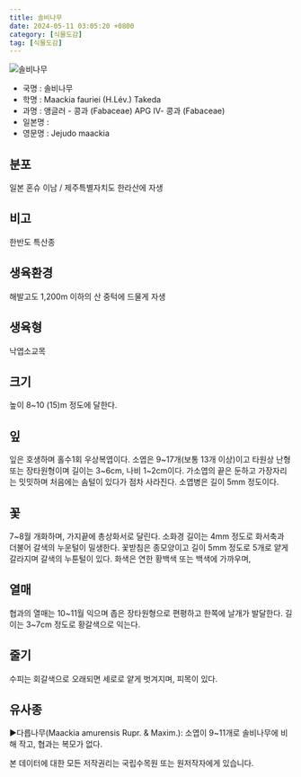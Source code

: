 ```yaml
---
title: 솔비나무
date: 2024-05-11 03:05:20 +0800
category: [식물도감]
tag: [식물도감]
---
```




![솔비나무](/fileUpload/plants/basic/Leguminosae/Maackia/1000733/1000733_2020_1_th2.JPG)
- 국명 : 솔비나무
- 학명 : Maackia fauriei (H.Lév.) Takeda
- 과명 : 앵글러 - 콩과 (Fabaceae) APG Ⅳ- 콩과 (Fabaceae)
- 일본명 : 
- 영문명 : Jejudo maackia


## 분포
일본 혼슈 이남 / 제주특별자치도 한라산에 자생
## 비고
한반도 특산종
## 생육환경
해발고도 1,200m 이하의 산 중턱에 드물게 자생
## 생육형
낙엽소교목
## 크기
높이 8~10 (15)m 정도에 달한다.
## 잎
잎은 호생하며 홀수1회 우상복엽이다. 소엽은 9~17개(보통 13개 이상)이고 타원상 난형 또는 장타원형이며 길이는 3~6cm, 나비 1~2cm이다. 가소엽의 끝은 둔하고 가장자리는 밋밋하며 처음에는 솜털이 있다가 점차 사라진다. 소엽병은 길이 5mm 정도이다.
## 꽃
7~8월 개화하며, 가지끝에 총상화서로 달린다. 소화경 길이는 4mm 정도로 화서축과 더불어 갈색의 누운털이 밀생한다. 꽃받침은 종모양이고 길이 5mm 정도로 5개로 얕게 갈라지며 갈색의 누툰털이 있다. 화색은 연한 황백색 또는 백색에 가까우며,
## 열매
협과의 열매는 10~11월 익으며 좁은 장타원형으로 편평하고 한쪽에 날개가 발달한다. 길이는 3~7cm 정도로 황갈색으로 익는다.
## 줄기
수피는 회갈색으로 오래되면 세로로 얕게 벗겨지며, 피목이 있다.
## 유사종
▶다릅나무(Maackia amurensis Rupr. &amp; Maxim.): 소엽이 9~11개로  솔비나무에 비해 작고, 협과는 복모가 없다.






본 데이터에 대한 모든 저작권리는 국립수목원 또는 원저작자에게 있습니다.
